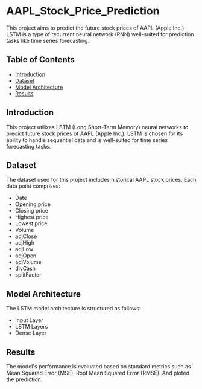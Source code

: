# AAPL_Stock_Price_Prediction

This project aims to predict the future stock prices of AAPL (Apple Inc.) LSTM is a type of recurrent neural network (RNN) well-suited for prediction tasks like time series forecasting.

## Table of Contents
- [Introduction](#introduction)
- [Dataset](#dataset)
- [Model Architecture](#model-architecture)
- [Results](#results)

## Introduction
This project utilizes LSTM (Long Short-Term Memory) neural networks to predict future stock prices of AAPL (Apple Inc.). LSTM is chosen for its ability to handle sequential data and is well-suited for time series forecasting tasks.

## Dataset
The dataset used for this project includes historical AAPL stock prices. Each data point comprises:
- Date
- Opening price
- Closing price
- Highest price
- Lowest price
- Volume
- adjClose
- adjHigh
- adjLow
- adjOpen
- adjVolume
- divCash
- splitFactor

## Model Architecture
The LSTM model architecture is structured as follows:
- Input Layer
- LSTM Layers 
- Dense Layer


## Results
The model's performance is evaluated based on standard metrics such as Mean Squared Error (MSE), Root Mean Squared Error (RMSE). And ploted the prediction.

